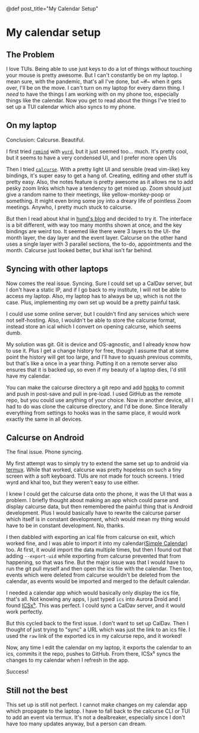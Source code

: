 @def post_title="My Calendar Setup"

# My calendar setup

## The Problem

I love TUIs. Being able to use just keys to do a lot of things without touching your mouse is pretty awesome.
But I can't constantly be on my laptop. I mean sure, with the pandemic, that's all I've done, but ~~~<s>if</s>~~~ when it
gets over, I'll be on the move. I can't turn on my laptop for every damn thing. I _need_ to have the things I am
working with on my phone too, especially things like the calendar. Now you get to read about the things I've 
tried to set up a TUI calendar which also syncs to my phone.

## On my laptop

Conclusion: Calcurse. Beautiful.

I first tried [`remind`](https://linux.die.net/man/1/remind) with [`wyrd`](https://github.com/haguenau/wyrd), but it just seemed too... much. 
It's pretty cool, but it seems to have a very condensed UI, and I prefer more open UIs

Then I tried [`calcurse`](https://www.calcurse.org/).
With a pretty light UI and sensible (read vim-like) key bindings, it's super easy to get a hang of.
Creating, editing and other stuff is pretty easy. 
Also, the notes feature is pretty awesome as it allows me to add pesky zoom links which have a tendency to get mixed up.
Zoom should just give a random name to their meetings, like yellow-monkey-poop or something.
It might even bring some joy into a dreary life of pointless Zoom meetings.
Anywho, I pretty much stuck to calcurse.

But then I read about khal in [hund's blog](https://hund.tty1.se/2020/08/12/how-to-sync-and-manage-your-caldav-and-carddav-via-the-terminal.html) and decided to try it.
The interface is a bit different, with way too many months shown at once, and the key bindings are weird too.
It seemed like there were 3 layers to the UI- the month layer, the day layer and the event layer.
Calcurse on the other hand uses a single layer with 3 parallel sections, the to-do, appointments and the month.
Calcurse just looked better, but khal isn't far behind.

## Syncing with other laptops

Now comes the real issue. Syncing. 
Sure I could set up a CalDav server, but I don't have a static IP, and if I go back to my institute, I will not be able to access my laptop.
Also, my laptop has to always be up, which is not the case.
Plus, implementing my own set up would be a pretty painful task.

I could use some online server, but I couldn't find any services which were not self-hosting. Also, I wouldn't be
able to store the calcurse format, instead store an ical which I convert on opening calcurse, which seems dumb.

My solution was git. Git is device and OS-agnostic, and I already know how to use it.
Plus I get a change history for free, though I assume that at some point the history will get too large, and I'll have to squash previous commits, but that's like a once in a year thing.
Putting it on a remote server also ensures that it is backed up, so even if my beauty of a laptop dies, I'd still have my calendar.

You can make the calcurse directory a git repo and add [hooks](https://calcurse.org/files/manual.html#_hooks) to commit and push in post-save and pull in pre-load.
I used GitHub as the remote repo, but you could use anything of your choice.
Now in another device, all I had to do was clone the calcurse directory, and I'd be done. 
Since literally everything from settings to hooks was in the same place, it would work exactly the same in all devices.

## Calcurse on Android

The final issue. Phone syncing.

My first attempt was to simply try to extend the same set up to android via [termux](https://termux.com/).
While that worked, calcurse was pretty hopeless on such a tiny screen with a soft keyboard.
TUIs are not made for touch screens. I tried wyrd and khal too, but they weren't easy to use either.

I knew I could get the calcurse data onto the phone, it was the UI that was a problem.
I briefly thought about making an app which could parse and display calcurse data, but then remembered the painful thing that is Android development. Plus I would basically have to rewrite the calcurse parser which itself is in constant development, which would mean my thing would have to be in constant development. No, thanks.

I then dabbled with exporting an ical file from calcurse on exit, which worked fine, and I was able to import it into my calendar([Simple Calendar](https://www.simplemobiletools.com/calendar/)) too. At first, it would import the data multiple times, but then I found out that adding `--export-uid` while exporting from calcurse prevented that from happening, so that was fine. But the major issue was that I would have to run the git pull myself and then open the ics file with the calendar. Then too, events which were deleted from calcurse wouldn't be deleted from the calendar, as events would be imported and merged to the default calendar.

I needed a calendar app which would basically only display the ics file, that's all. Not knowing any apps, I just typed `ics` into Aurora Droid and I found [ICSx⁵](https://icsx5.bitfire.at/). This was perfect. I could sync a CalDav server, and it would work perfectly.

But this cycled back to the first issue. I don't want to set up CalDav. Then I thought of just trying to "sync" a URL which was just the link to an ics file. I used the `raw` link of the exported ics in my calcurse repo, and it worked!

Now, any time I edit the calendar on my laptop, it exports the calendar to an ics, commits it the repo, pushes to GitHub. From there, ICSx⁵ syncs the changes to my calendar when I refresh in the app.

Success!

## Still not the best

This set up is still not perfect. I cannot make changes on my calendar app which propagate to the laptop. I have to fall back to the calcurse CLI or TUI to add an event via termux. It's not a dealbreaker, especially since I don't have too many updates anyway, but a person can dream.

